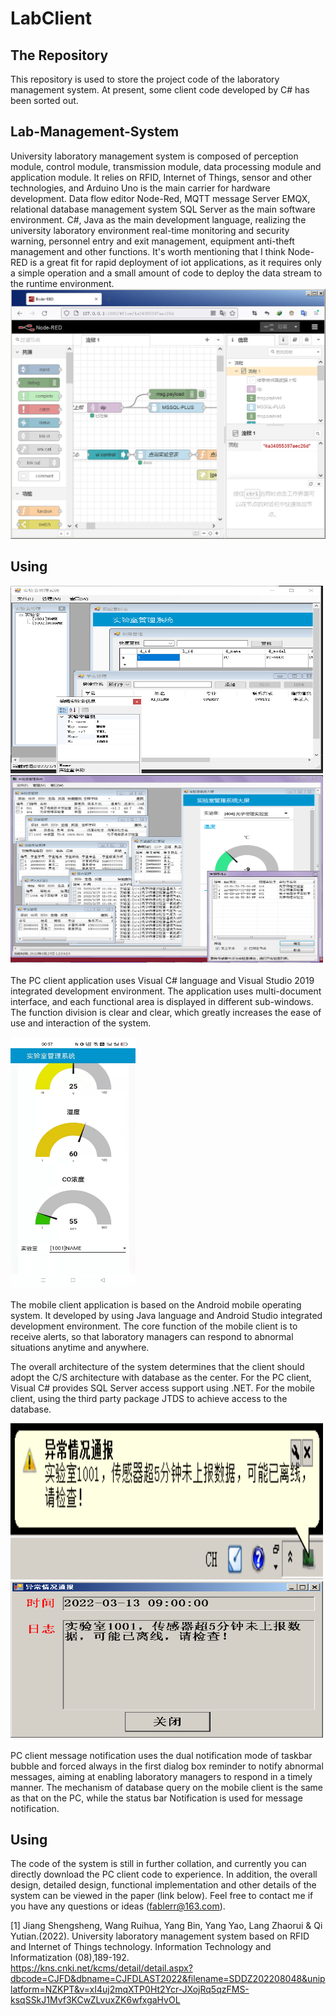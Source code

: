 # LabClient

## The Repository

This repository is used to store the project code of the laboratory management system. At present, some client code developed by C# has been sorted out.

## Lab-Management-System 
University laboratory management system is composed of perception module, control module, transmission module, data processing module and application module. It relies on RFID, Internet of Things, sensor and other technologies, and Arduino Uno is the main carrier for hardware development. Data flow editor Node-Red, MQTT message Server EMQX, relational database management system SQL Server as the main software environment. C#, Java as the main development language, realizing the university laboratory environment real-time monitoring and security warning, personnel entry and exit management, equipment anti-theft management and other functions. 
It's worth mentioning that I think Node-RED is a great fit for rapid deployment of iot applications, as it requires only a simple operation and a small amount of code to deploy the data stream to the runtime environment.  
<img src="picture/Node-Red.png" width="800" height="400" alt="Node-Red"/><br/>  

## Using
<img src="picture/client.png" width="500" height="300" alt="client"/> <img src="picture/client2.png" width="500" height="300" alt="client2"/><br/>  
The PC client application uses Visual C# language and Visual Studio 2019 integrated development environment. The application uses multi-document interface, and each functional area is displayed in different sub-windows. The function division is clear and clear, which greatly increases the ease of use and interaction of the system.
 
<img src="picture/details.png" width="200" height="400" alt="details"/><br/>  
The mobile client application is based on the Android mobile operating system. It developed by using Java language and Android Studio integrated development environment. The core function of the mobile client is to receive alerts, so that laboratory managers can respond to abnormal situations anytime and anywhere.

The overall architecture of the system determines that the client should adopt the C/S architecture with database as the center. For the PC client, Visual C# provides SQL Server access support using .NET. For the mobile client, using the third party package JTDS to achieve access to the database.

<img src="picture/notification.png" width="500" height="250" alt="notification"/> <img src="picture/notification2.png" width="500" height="250" alt="notification2"/><br/>  
PC client message notification uses the dual notification mode of taskbar bubble and forced always in the first dialog box reminder to notify abnormal messages, aiming at enabling laboratory managers to respond in a timely manner. The mechanism of database query on the mobile client is the same as that on the PC, while the status bar Notification is used for message notification.

## Using
The code of the system is still in further collation, and currently you can directly download the PC client code to experience. In addition, the overall design, detailed design, functional implementation and other details of the system can be viewed in the paper (link below). Feel free to contact me if you have any questions or ideas (fablerr@163.com).

[1] Jiang Shengsheng, Wang Ruihua, Yang Bin, Yang Yao, Lang Zhaorui & Qi Yutian.(2022). University laboratory management system based on RFID and Internet of Things technology. Information Technology and Informatization (08),189-192.  
https://kns.cnki.net/kcms/detail/detail.aspx?dbcode=CJFD&dbname=CJFDLAST2022&filename=SDDZ202208048&uniplatform=NZKPT&v=xI4uj2mqXTP0Ht2Ycr-JXojRq5qzFMS-ksqSSkJ1Mvf3KCwZLvuxZK6wfxgaHvOL
